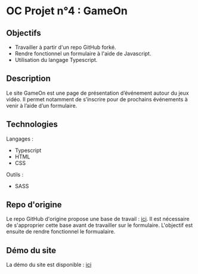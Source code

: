 # OC Projet n°4 : GameOn

## Objectifs
- Travailler à partir d'un repo GitHub forké.
- Rendre fonctionnel un formulaire à l'aide de Javascript.
- Utilisation du langage Typescript.

## Description
Le site GameOn est une page de présentation d’événement autour du jeux vidéo. Il permet notamment de s’inscrire pour de prochains événements à venir à l’aide d’un formulaire.

## Technologies
Langages :
- Typescript
- HTML
- CSS

Outils :
- SASS

## Repo d'origine
Le repo GitHub d'origine propose une base de travail : [ici](https://github.com/OpenClassrooms-Student-Center/GameOn-website-FR/). Il est nécessaire de s'approprier cette base avant de travailler sur le formulaire. L'objectif est ensuite de rendre fonctionnel le formualaire.

## Démo du site
La démo du site est disponible : [ici](https://kgabard.github.io/OC_P4_GameOn/)
